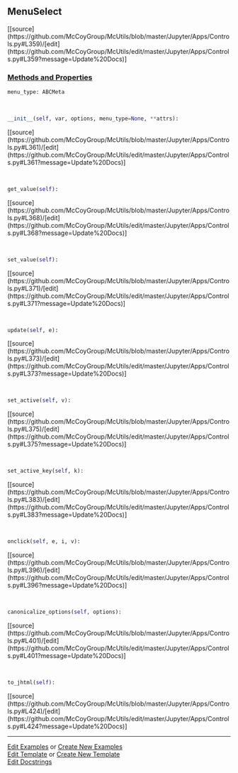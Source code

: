 ## <a id="McUtils.Jupyter.Apps.Controls.MenuSelect">MenuSelect</a> 
<div class="docs-source-link" markdown="1">
[[source](https://github.com/McCoyGroup/McUtils/blob/master/Jupyter/Apps/Controls.py#L359)/[edit](https://github.com/McCoyGroup/McUtils/edit/master/Jupyter/Apps/Controls.py#L359?message=Update%20Docs)]
</div>



<div class="collapsible-section">
 <div class="collapsible-section collapsible-section-header" markdown="1">
 
### <a class="collapse-link" data-toggle="collapse" href="#methods">Methods and Properties</a> <a class="float-right" data-toggle="collapse" href="#methods"><i class="fa fa-chevron-down"></i></a>

 </div>
 <div class="collapsible-section collapsible-section-body collapse" id="methods" markdown="1">

```python
menu_type: ABCMeta
```
<a id="McUtils.Jupyter.Apps.Controls.MenuSelect.__init__" class="docs-object-method">&nbsp;</a> 
```python
__init__(self, var, options, menu_type=None, **attrs): 
```
<div class="docs-source-link" markdown="1">
[[source](https://github.com/McCoyGroup/McUtils/blob/master/Jupyter/Apps/Controls.py#L361)/[edit](https://github.com/McCoyGroup/McUtils/edit/master/Jupyter/Apps/Controls.py#L361?message=Update%20Docs)]
</div>

<a id="McUtils.Jupyter.Apps.Controls.MenuSelect.get_value" class="docs-object-method">&nbsp;</a> 
```python
get_value(self): 
```
<div class="docs-source-link" markdown="1">
[[source](https://github.com/McCoyGroup/McUtils/blob/master/Jupyter/Apps/Controls.py#L368)/[edit](https://github.com/McCoyGroup/McUtils/edit/master/Jupyter/Apps/Controls.py#L368?message=Update%20Docs)]
</div>

<a id="McUtils.Jupyter.Apps.Controls.MenuSelect.set_value" class="docs-object-method">&nbsp;</a> 
```python
set_value(self): 
```
<div class="docs-source-link" markdown="1">
[[source](https://github.com/McCoyGroup/McUtils/blob/master/Jupyter/Apps/Controls.py#L371)/[edit](https://github.com/McCoyGroup/McUtils/edit/master/Jupyter/Apps/Controls.py#L371?message=Update%20Docs)]
</div>

<a id="McUtils.Jupyter.Apps.Controls.MenuSelect.update" class="docs-object-method">&nbsp;</a> 
```python
update(self, e): 
```
<div class="docs-source-link" markdown="1">
[[source](https://github.com/McCoyGroup/McUtils/blob/master/Jupyter/Apps/Controls.py#L373)/[edit](https://github.com/McCoyGroup/McUtils/edit/master/Jupyter/Apps/Controls.py#L373?message=Update%20Docs)]
</div>

<a id="McUtils.Jupyter.Apps.Controls.MenuSelect.set_active" class="docs-object-method">&nbsp;</a> 
```python
set_active(self, v): 
```
<div class="docs-source-link" markdown="1">
[[source](https://github.com/McCoyGroup/McUtils/blob/master/Jupyter/Apps/Controls.py#L375)/[edit](https://github.com/McCoyGroup/McUtils/edit/master/Jupyter/Apps/Controls.py#L375?message=Update%20Docs)]
</div>

<a id="McUtils.Jupyter.Apps.Controls.MenuSelect.set_active_key" class="docs-object-method">&nbsp;</a> 
```python
set_active_key(self, k): 
```
<div class="docs-source-link" markdown="1">
[[source](https://github.com/McCoyGroup/McUtils/blob/master/Jupyter/Apps/Controls.py#L383)/[edit](https://github.com/McCoyGroup/McUtils/edit/master/Jupyter/Apps/Controls.py#L383?message=Update%20Docs)]
</div>

<a id="McUtils.Jupyter.Apps.Controls.MenuSelect.onclick" class="docs-object-method">&nbsp;</a> 
```python
onclick(self, e, i, v): 
```
<div class="docs-source-link" markdown="1">
[[source](https://github.com/McCoyGroup/McUtils/blob/master/Jupyter/Apps/Controls.py#L396)/[edit](https://github.com/McCoyGroup/McUtils/edit/master/Jupyter/Apps/Controls.py#L396?message=Update%20Docs)]
</div>

<a id="McUtils.Jupyter.Apps.Controls.MenuSelect.canonicalize_options" class="docs-object-method">&nbsp;</a> 
```python
canonicalize_options(self, options): 
```
<div class="docs-source-link" markdown="1">
[[source](https://github.com/McCoyGroup/McUtils/blob/master/Jupyter/Apps/Controls.py#L401)/[edit](https://github.com/McCoyGroup/McUtils/edit/master/Jupyter/Apps/Controls.py#L401?message=Update%20Docs)]
</div>

<a id="McUtils.Jupyter.Apps.Controls.MenuSelect.to_jhtml" class="docs-object-method">&nbsp;</a> 
```python
to_jhtml(self): 
```
<div class="docs-source-link" markdown="1">
[[source](https://github.com/McCoyGroup/McUtils/blob/master/Jupyter/Apps/Controls.py#L424)/[edit](https://github.com/McCoyGroup/McUtils/edit/master/Jupyter/Apps/Controls.py#L424?message=Update%20Docs)]
</div>

 </div>
</div>




___

[Edit Examples](https://github.com/McCoyGroup/McUtils/edit/gh-pages/ci/examples/McUtils/Jupyter/Apps/Controls/MenuSelect.md) or 
[Create New Examples](https://github.com/McCoyGroup/McUtils/new/gh-pages/?filename=ci/examples/McUtils/Jupyter/Apps/Controls/MenuSelect.md) <br/>
[Edit Template](https://github.com/McCoyGroup/McUtils/edit/gh-pages/ci/docs/McUtils/Jupyter/Apps/Controls/MenuSelect.md) or 
[Create New Template](https://github.com/McCoyGroup/McUtils/new/gh-pages/?filename=ci/docs/templates/McUtils/Jupyter/Apps/Controls/MenuSelect.md) <br/>
[Edit Docstrings](https://github.com/McCoyGroup/McUtils/edit/master/Jupyter/Apps/Controls.py#L359?message=Update%20Docs)